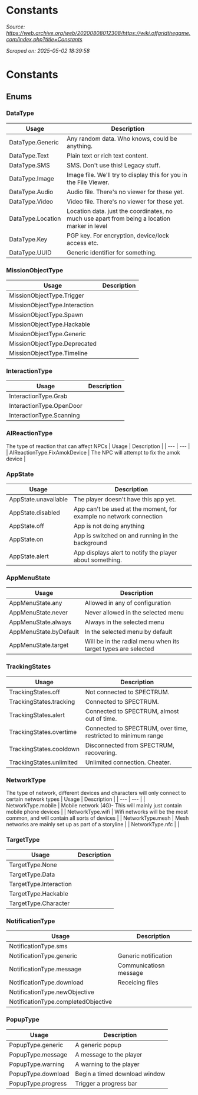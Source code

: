 # Constants

*Source: https://web.archive.org/web/20200808012308/https://wiki.offgridthegame.com/index.php?title=Constants*

*Scraped on: 2025-05-02 18:39:58*

# Constants
## Enums
### DataType
| Usage | Description |
| --- | --- |
| DataType.Generic | Any random data. Who knows, could be anything. |
| DataType.Text | Plain text or rich text content. |
| DataType.SMS | SMS. Don't use this! Legacy stuff. |
| DataType.Image | Image file. We'll try to display this for you in the File Viewer. |
| DataType.Audio | Audio file. There's no viewer for these yet. |
| DataType.Video | Video file. There's no viewer for these yet. |
| DataType.Location | Location data. just the coordinates, no much use apart from being a location marker in level |
| DataType.Key | PGP key. For encryption, device/lock access etc. |
| DataType.UUID | Generic identifier for something. |
### MissionObjectType
| Usage | Description |
| --- | --- |
| MissionObjectType.Trigger |  |
| MissionObjectType.Interaction |  |
| MissionObjectType.Spawn |  |
| MissionObjectType.Hackable |  |
| MissionObjectType.Generic |  |
| MissionObjectType.Deprecated |  |
| MissionObjectType.Timeline |  |
### InteractionType
| Usage | Description |
| --- | --- |
| InteractionType.Grab |  |
| InteractionType.OpenDoor |  |
| InteractionType.Scanning |  |
### AIReactionType
The type of reaction that can affect NPCs
| Usage | Description |
| --- | --- |
| AIReactionType.FixAmokDevice | The NPC will attempt to fix the amok device |
### AppState
| Usage | Description |
| --- | --- |
| AppState.unavailable | The player doesn't have this app yet. |
| AppState.disabled | App can't be used at the moment, for example no network connection |
| AppState.off | App is not doing anything |
| AppState.on | App is switched on and running in the background |
| AppState.alert | App displays alert to notify the player about something. |
### AppMenuState
| Usage | Description |
| --- | --- |
| AppMenuState.any | Allowed in any of configuration |
| AppMenuState.never | Never allowed in the selected menu |
| AppMenuState.always | Always in the selected menu |
| AppMenuState.byDefault | In the selected menu by default |
| AppMenuState.target | Will be in the radial menu when its target types are selected |
### TrackingStates
| Usage | Description |
| --- | --- |
| TrackingStates.off | Not connected to SPECTRUM. |
| TrackingStates.tracking | Connected to SPECTRUM. |
| TrackingStates.alert | Connected to SPECTRUM, almost out of time. |
| TrackingStates.overtime | Connected to SPECTRUM, over time, restricted to minimum range |
| TrackingStates.cooldown | Disconnected from SPECTRUM, recovering. |
| TrackingStates.unlimited | Unlimited connection. Cheater. |
### NetworkType
The type of network, different devices and characters will only connect to certain network types
| Usage | Description |
| --- | --- |
| NetworkType.mobile | Mobile network (4G)- This will mainly just contain mobile phone devices |
| NetworkType.wifi | Wifi networks will be the most common, and will contain all sorts of devices |
| NetworkType.mesh | Mesh networks are mainly set up as part of a storyline |
| NetworkType.nfc |  |
### TargetType
| Usage | Description |
| --- | --- |
| TargetType.None |  |
| TargetType.Data |  |
| TargetType.Interaction |  |
| TargetType.Hackable |  |
| TargetType.Character |  |
### NotificationType
| Usage | Description |
| --- | --- |
| NotificationType.sms |  |
| NotificationType.generic | Generic notification |
| NotificationType.message | Communicatiosn message |
| NotificationType.download | Receicing files |
| NotificationType.newObjective |  |
| NotificationType.completedObjective |  |
### PopupType
| Usage | Description |
| --- | --- |
| PopupType.generic | A generic popup |
| PopupType.message | A message to the player |
| PopupType.warning | A warning to the player |
| PopupType.download | Begin a timed download window |
| PopupType.progress | Trigger a progress bar |